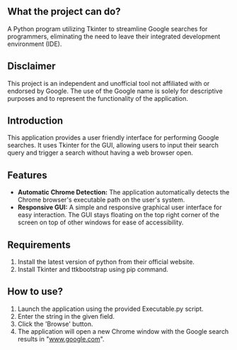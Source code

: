 ## What the project can do?

A Python program utilizing Tkinter to streamline Google searches for programmers, eliminating the need to leave their integrated development environment (IDE).

## Disclaimer 

This project is an independent and unofficial tool not affiliated with or endorsed by Google. The use of the Google name is solely for descriptive purposes and to represent the functionality of the application.

## Introduction

This application provides a user friendly interface for performing Google searches. It uses Tkinter for the GUI, allowing users to input their search query and trigger a search without having a web browser open.

## Features

- **Automatic Chrome Detection:** The application automatically detects the Chrome browser's executable path on the user's system.
- **Responsive GUI:** A simple and responsive graphical user interface for easy interaction. The GUI stays floating on the top right corner of the screen on top of other windows for ease of accessibility.

## Requirements

1. Install the latest version of python from their official website.
2. Install Tkinter and ttkbootstrap using pip command.

## How to use?

1. Launch the application using the provided Executable.py script.
2. Enter the string in the given field.
3. Click the 'Browse' button.
4. The application will open a new Chrome window with the Google search results in "www.google.com".
